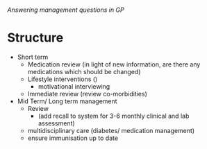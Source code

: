 ###### Answering management questions in GP

# Structure
- Short term
    + Medication review (in light of new information, are there any medications which should be changed)
    + Lifestyle interventions ()
        * motivational interviewing
    + Immediate review (review co-morbidities)
- Mid Term/ Long term management
    + Review 
        * (add recall to system for 3-6 monthly clinical and lab assessment)
    + multidisciplinary care (diabetes/ medication management)
    + ensure immunisation up to date